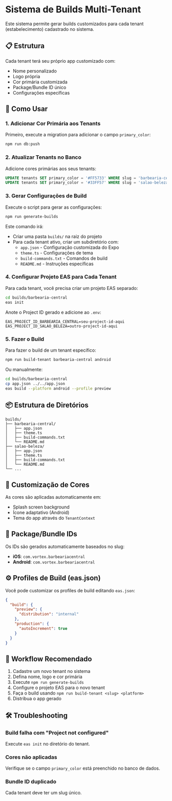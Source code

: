 
# Sistema de Builds Multi-Tenant

Este sistema permite gerar builds customizados para cada tenant (estabelecimento) cadastrado no sistema.

## 📋 Estrutura

Cada tenant terá seu próprio app customizado com:
- Nome personalizado
- Logo própria
- Cor primária customizada
- Package/Bundle ID único
- Configurações específicas

## 🚀 Como Usar

### 1. Adicionar Cor Primária aos Tenants

Primeiro, execute a migration para adicionar o campo `primary_color`:

```bash
npm run db:push
```

### 2. Atualizar Tenants no Banco

Adicione cores primárias aos seus tenants:

```sql
UPDATE tenants SET primary_color = '#FF5733' WHERE slug = 'barbearia-central';
UPDATE tenants SET primary_color = '#33FF57' WHERE slug = 'salao-beleza';
```

### 3. Gerar Configurações de Build

Execute o script para gerar as configurações:

```bash
npm run generate-builds
```

Este comando irá:
- Criar uma pasta `builds/` na raiz do projeto
- Para cada tenant ativo, criar um subdiretório com:
  - `app.json` - Configuração customizada do Expo
  - `theme.ts` - Configurações de tema
  - `build-commands.txt` - Comandos de build
  - `README.md` - Instruções específicas

### 4. Configurar Projeto EAS para Cada Tenant

Para cada tenant, você precisa criar um projeto EAS separado:

```bash
cd builds/barbearia-central
eas init
```

Anote o Project ID gerado e adicione ao `.env`:

```
EAS_PROJECT_ID_BARBEARIA_CENTRAL=seu-project-id-aqui
EAS_PROJECT_ID_SALAO_BELEZA=outro-project-id-aqui
```

### 5. Fazer o Build

Para fazer o build de um tenant específico:

```bash
npm run build-tenant barbearia-central android
```

Ou manualmente:

```bash
cd builds/barbearia-central
cp app.json ../../app.json
eas build --platform android --profile preview
```

## 📦 Estrutura de Diretórios

```
builds/
├── barbearia-central/
│   ├── app.json
│   ├── theme.ts
│   ├── build-commands.txt
│   └── README.md
├── salao-beleza/
│   ├── app.json
│   ├── theme.ts
│   ├── build-commands.txt
│   └── README.md
└── ...
```

## 🎨 Customização de Cores

As cores são aplicadas automaticamente em:
- Splash screen background
- Ícone adaptativo (Android)
- Tema do app através do `TenantContext`

## 📱 Package/Bundle IDs

Os IDs são gerados automaticamente baseados no slug:
- **iOS**: `com.vortex.barbeariacentral`
- **Android**: `com.vortex.barbeariacentral`

## ⚙️ Profiles de Build (eas.json)

Você pode customizar os profiles de build editando `eas.json`:

```json
{
  "build": {
    "preview": {
      "distribution": "internal"
    },
    "production": {
      "autoIncrement": true
    }
  }
}
```

## 🔄 Workflow Recomendado

1. Cadastre um novo tenant no sistema
2. Defina nome, logo e cor primária
3. Execute `npm run generate-builds`
4. Configure o projeto EAS para o novo tenant
5. Faça o build usando `npm run build-tenant <slug> <platform>`
6. Distribua o app gerado

## 🛠️ Troubleshooting

### Build falha com "Project not configured"
Execute `eas init` no diretório do tenant.

### Cores não aplicadas
Verifique se o campo `primary_color` está preenchido no banco de dados.

### Bundle ID duplicado
Cada tenant deve ter um slug único.
